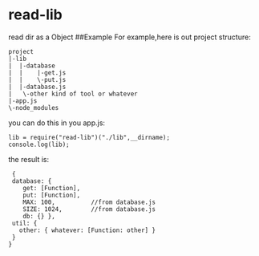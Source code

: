 # read-lib
read dir as a Object
##Example
For example,here is out project structure:

    project
    |-lib
    |  |-database
    |  |    |-get.js
    |  |    \-put.js
    |  |-database.js
    |   \-other kind of tool or whatever
    |-app.js
    \-node_modules
  
you can do this in you app.js:

    lib = require("read-lib")("./lib",__dirname);
    console.log(lib);
  
the result is:

     { 
     database: { 
        get: [Function],  
        put: [Function], 
        MAX: 100,          //from database.js
        SIZE: 1024,        //from database.js
        db: {} },
     util: { 
       other: { whatever: [Function: other] }  
     } 
    }


  
